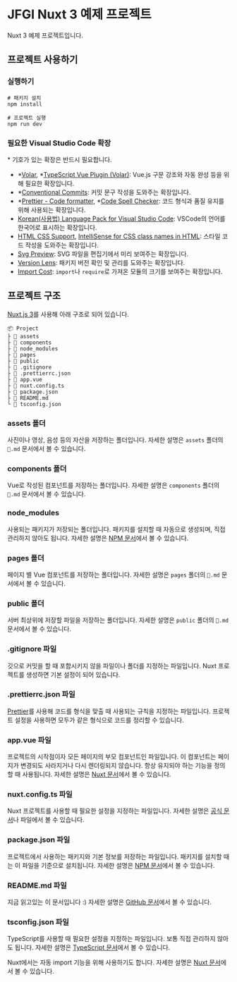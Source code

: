 # JFGI Nuxt 3 예제 프로젝트

Nuxt 3 예제 프로젝트입니다.

## 프로젝트 사용하기

### 실행하기

```shell
# 패키지 설치
npm install

# 프로젝트 실행
npm run dev
```

### 필요한 Visual Studio Code 확장

\* 기호가 있는 확장은 반드시 필요합니다.

- \*[Volar](https://marketplace.visualstudio.com/items?itemName=Vue.volar), \*[TypeScript Vue Plugin (Volar)](https://marketplace.visualstudio.com/items?itemName=Vue.vscode-typescript-vue-plugin): Vue.js 구문 강조와 자동 완성 등을 위해 필요한 확장입니다.
- \*[Conventional Commits](https://marketplace.visualstudio.com/items?itemName=vivaxy.vscode-conventional-commits): 커밋 문구 작성을 도와주는 확장입니다.
- \*[Prettier - Code formatter](https://marketplace.visualstudio.com/items?itemName=esbenp.prettier-vscode), \*[Code Spell Checker](https://marketplace.visualstudio.com/items?itemName=streetsidesoftware.code-spell-checker): 코드 형식과 품질 유지를 위해 사용되는 확장입니다.
- [Korean(사용법) Language Pack for Visual Studio Code](https://marketplace.visualstudio.com/items?itemName=MS-CEINTL.vscode-language-pack-ko): VSCode의 언어를 한국어로 표시하는 확장입니다.
- [HTML CSS Support](https://marketplace.visualstudio.com/items?itemName=ecmel.vscode-html-css), [IntelliSense for CSS class names in HTML](https://marketplace.visualstudio.com/items?itemName=Zignd.html-css-class-completion): 스타일 코드 작성을 도와주는 확장입니다.
- [Svg Preview](https://marketplace.visualstudio.com/items?itemName=SimonSiefke.svg-preview): SVG 파일을 편집기에서 미리 보여주는 확장입니다.
- [Version Lens](https://marketplace.visualstudio.com/items?itemName=pflannery.vscode-versionlens): 패키지 버전 확인 및 관리를 도와주는 확장입니다.
- [Import Cost](https://marketplace.visualstudio.com/items?itemName=wix.vscode-import-cost): `import`나 `require`로 가져온 모듈의 크기를 보여주는 확장입니다.

## 프로젝트 구조

[Nuxt.js 3](https://v3.nuxtjs.org/)를 사용해 아래 구조로 되어 있습니다.

```
📦 Project
├ 📁 assets
├ 📁 components
├ 📁 node_modules
├ 📁 pages
├ 📁 public
├ 📄 .gitignore
├ 📄 .prettierrc.json
├ 📄 app.vue
├ 📄 nuxt.config.ts
├ 📄 package.json
├ 📄 README.md
└ 📄 tsconfig.json
```

### assets 폴더

사진이나 영상, 음성 등의 자산을 저장하는 폴더입니다. 자세한 설명은 `assets` 폴더의 `📘.md` 문서에서 볼 수 있습니다.

### components 폴더

Vue로 작성된 컴포넌트를 저장하는 폴더입니다. 자세한 설명은 `components` 폴더의 `📘.md` 문서에서 볼 수 있습니다.

### node_modules

사용되는 패키지가 저장되는 폴더입니다. 패키지를 설치할 때 자동으로 생성되며, 직접 관리하지 않아도 됩니다. 자세한 설명은 [NPM 문서](https://docs.npmjs.com/about-npm)에서 볼 수 있습니다.

### pages 폴더

페이지 별 Vue 컴포넌트를 저장하는 폴더입니다. 자세한 설명은 `pages` 폴더의 `📘.md` 문서에서 볼 수 있습니다.

### public 폴더

서버 최상위에 저장할 파일을 저장하는 폴더입니다. 자세한 설명은 `public` 폴더의 `📘.md` 문서에서 볼 수 있습니다.

### .gitignore 파일

깃으로 커밋을 할 때 포함시키지 않을 파일이나 폴더를 지정하는 파일입니다. Nuxt 프로젝트를 생성하면 기본 설정이 되어 있습니다.

### .prettierrc.json 파일

[Prettier](https://prettier.io/)를 사용해 코드를 형식을 맞출 때 사용되는 규칙을 지정하는 파일입니다. 프로젝트 설정을 사용하면 모두가 같은 형식으로 코드를 정리할 수 있습니다.

### app.vue 파일

프로젝트의 시작점이자 모든 페이지의 부모 컴포넌트인 파일입니다. 이 컴포넌트는 페이지가 변경되도 사라지거나 다시 렌더링되지 않습니다. 항상 유지되야 하는 기능을 정의할 때 사용됩니다. 자세한 설명은 [Nuxt 문서](https://v3.nuxtjs.org/guide/directory-structure/app)에서 볼 수 있습니다.

### nuxt.config.ts 파일

Nuxt 프로젝트를 사용할 때 필요한 설정을 지정하는 파일입니다. 자세한 설명은 [공식 문서](https://v3.nuxtjs.org/guide/directory-structure/nuxt.config)나 파일에서 볼 수 있습니다.

### package.json 파일

프로젝트에서 사용하는 패키지와 기본 정보를 저장하는 파일입니다. 패키지를 설치할 때는 이 파일을 기준으로 설치됩니다. 자세한 설명은 [NPM 문서](https://docs.npmjs.com/about-npm)에서 볼 수 있습니다.

### README.md 파일

지금 읽고있는 이 문서입니다 :) 자세한 설명은 [GitHub 문서](https://docs.github.com/en/repositories/managing-your-repositorys-settings-and-features/customizing-your-repository/about-readmes)에서 볼 수 있습니다.

### tsconfig.json 파일

TypeScript를 사용할 때 필요한 설정을 지정하는 파일입니다. 보통 직접 관리하지 않아도 됩니다. 자세한 설명은 [TypeScript 문서](https://www.typescriptlang.org/docs/handbook/tsconfig-json.html)에서 볼 수 있습니다.

Nuxt에서는 자동 import 기능을 위해 사용하기도 합니다. 자세한 설명은 [Nuxt 문서](https://v3.nuxtjs.org/guide/directory-structure/tsconfig)에서 볼 수 있습니다.
